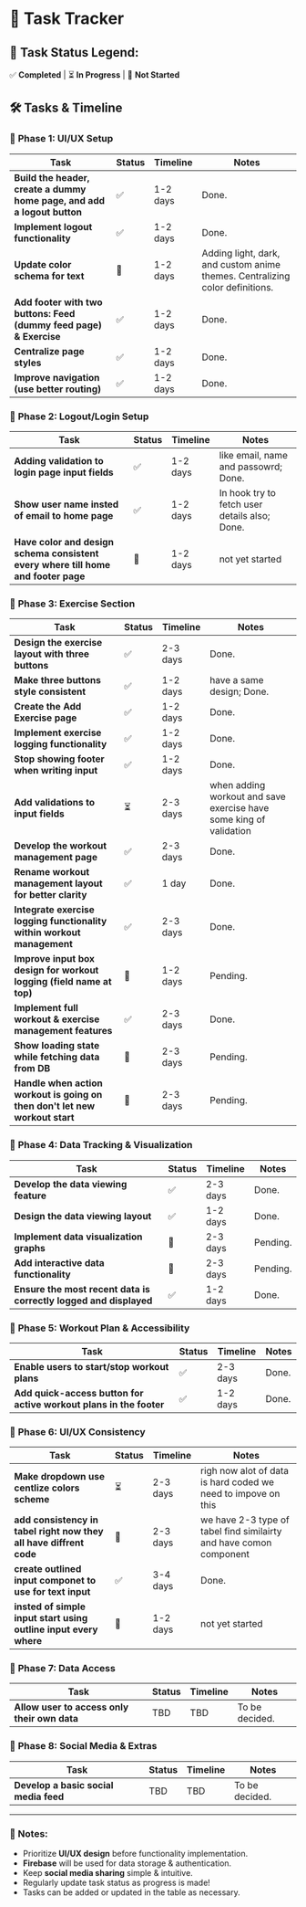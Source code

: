 # 📌 Task Tracker

## 🔹 Task Status Legend:  
✅ **Completed** | ⏳ **In Progress** | 🚫 **Not Started**  

## 🛠 Tasks & Timeline  

### 🔹 **Phase 1: UI/UX Setup**
| Task | Status | Timeline | Notes |
|------|--------|----------|-------|
| **Build the header, create a dummy home page, and add a logout button** | ✅ | 1-2 days | Done. |
| **Implement logout functionality** | ✅ | 1-2 days | Done. |
| **Update color schema for text** | 🚫 | 1-2 days | Adding light, dark, and custom anime themes. Centralizing color definitions. |
| **Add footer with two buttons: Feed (dummy feed page) & Exercise** | ✅ | 1-2 days | Done. |
| **Centralize page styles** | ✅ | 1-2 days | Done. |
| **Improve navigation (use better routing)** | ✅ | 1-2 days | Done. |

### 🔹 **Phase 2: Logout/Login Setup**
| Task | Status | Timeline | Notes |
|------|--------|----------|-------|
| **Adding validation to login page input fields** | ✅ | 1-2 days | like email, name and passowrd; Done. |
| **Show user name insted of email to home page** | ✅ | 1-2 days | In hook try to fetch user details also; Done. |
| **Have color and design schema consistent every where till home and footer page** | 🚫 | 1-2 days | not yet started |

### 🔹 **Phase 3: Exercise Section**
| Task | Status | Timeline | Notes |
|------|--------|----------|-------|
| **Design the exercise layout with three buttons** | ✅ | 2-3 days | Done. |
| **Make three buttons style consistent** | ✅ | 1-2 days | have a same design; Done. |
| **Create the Add Exercise page** | ✅ | 1-2 days | Done. |
| **Implement exercise logging functionality** | ✅ | 1-2 days | Done. |
| **Stop showing footer when writing input** | ✅ | 1-2 days | Done. |
| **Add validations to input fields** | ⏳ | 2-3 days | when adding workout and save exercise have some king of validation |
| **Develop the workout management page** | ✅ | 2-3 days | Done. |
| **Rename workout management layout for better clarity** | ✅ | 1 day | Done. |
| **Integrate exercise logging functionality within workout management** | ✅ | 2-3 days | Done. |
| **Improve input box design for workout logging (field name at top)** | 🚫 | 1-2 days | Pending. |
| **Implement full workout & exercise management features** | ✅ | 2-3 days | Done. |
| **Show loading state while fetching data from DB** | 🚫 | 2-3 days | Pending. |
| **Handle when action workout is going on then don't let new workout start** | 🚫 | 2-3 days | Pending. |

### 🔹 **Phase 4: Data Tracking & Visualization**
| Task | Status | Timeline | Notes |
|------|--------|----------|-------|
| **Develop the data viewing feature** | ✅ | 2-3 days | Done. |
| **Design the data viewing layout** | ✅ | 1-2 days | Done. |
| **Implement data visualization graphs** | 🚫 | 2-3 days | Pending. |
| **Add interactive data functionality** | 🚫 | 2-3 days | Pending. |
| **Ensure the most recent data is correctly logged and displayed** | ✅ | 1-2 days | Done. |

### 🔹 **Phase 5: Workout Plan & Accessibility**
| Task | Status | Timeline | Notes |
|------|--------|----------|-------|
| **Enable users to start/stop workout plans** | ✅ | 2-3 days | Done. |
| **Add quick-access button for active workout plans in the footer** | ✅ | 1-2 days | Done. |

### 🔹 **Phase 6: UI/UX Consistency**
| Task | Status | Timeline | Notes |
|------|--------|----------|-------|
| **Make dropdown use centlize colors scheme** | ⏳ | 2-3 days | righ now alot of data is hard coded we need to impove on this |
| **add consistency in tabel right now they all have diffrent code** | 🚫 | 2-3 days | we have 2-3 type of tabel find similairty and have comon component |
| **create outlined input componet to use for text input** | ✅ | 3-4 days | Done. |
| **insted of simple input start using outline input every where** | 🚫 | 1-2 days | not yet started |

### 🔹 **Phase 7: Data Access**
| Task | Status | Timeline | Notes |
|------|--------|----------|-------|
| **Allow user to access only their own data** | TBD | TBD | To be decided. |

### 🔹 **Phase 8: Social Media & Extras**
| Task | Status | Timeline | Notes |
|------|--------|----------|-------|
| **Develop a basic social media feed** | TBD | TBD | To be decided. |

---

### 📝 Notes:
- Prioritize **UI/UX design** before functionality implementation.
- **Firebase** will be used for data storage & authentication.
- Keep **social media sharing** simple & intuitive.
- Regularly update task status as progress is made!
- Tasks can be added or updated in the table as necessary.
